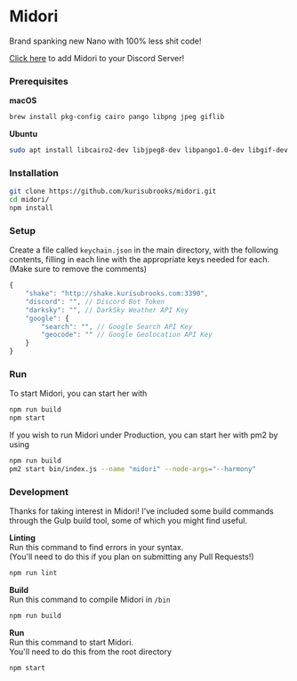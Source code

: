 # Midori
Brand spanking new Nano with 100% less shit code!

[Click here](https://discordapp.com/oauth2/authorize?client_id=212915056491495424&scope=bot) to add Midori to your Discord Server!

### Prerequisites
**macOS**
```bash
brew install pkg-config cairo pango libpng jpeg giflib
```

**Ubuntu**
```bash
sudo apt install libcairo2-dev libjpeg8-dev libpango1.0-dev libgif-dev build-essential g++
```

### Installation
```bash
git clone https://github.com/kurisubrooks/midori.git
cd midori/
npm install
```

### Setup
Create a file called `keychain.json` in the main directory, with the following contents, filling in each line with the appropriate keys needed for each. (Make sure to remove the comments)

```js
{
    "shake": "http://shake.kurisubrooks.com:3390",
    "discord": "", // Discord Bot Token
    "darksky": "", // DarkSky Weather API Key
    "google": {
        "search": "", // Google Search API Key
        "geocode": "" // Google Geolocation API Key
    }
}
```

### Run
To start Midori, you can start her with

```bash
npm run build
npm start
```

If you wish to run Midori under Production, you can start her with pm2 by using

```bash
npm run build
pm2 start bin/index.js --name "midori" --node-args="--harmony"
```

### Development
Thanks for taking interest in Midori!
I've included some build commands through the Gulp build tool, some of which you might find useful.

**Linting**  
Run this command to find errors in your syntax.  
(You'll need to do this if you plan on submitting any Pull Requests!)

```bash
npm run lint
```

**Build**  
Run this command to compile Midori in `/bin`

```bash
npm run build
```

**Run**  
Run this command to start Midori.  
You'll need to do this from the root directory

```bash
npm start
```
